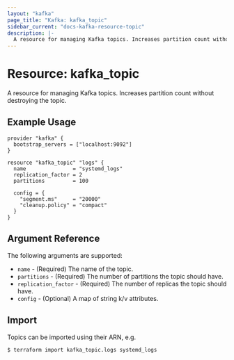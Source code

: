 ```yaml
---
layout: "kafka"
page_title: "Kafka: kafka_topic"
sidebar_current: "docs-kafka-resource-topic"
description: |-
  A resource for managing Kafka topics. Increases partition count without destroying the topic.
---
```


# Resource: kafka_topic

A resource for managing Kafka topics. Increases partition count without destroying the topic.

## Example Usage

```hcl
provider "kafka" {
  bootstrap_servers = ["localhost:9092"]
}

resource "kafka_topic" "logs" {
  name               = "systemd_logs"
  replication_factor = 2
  partitions         = 100

  config = {
    "segment.ms"     = "20000"
    "cleanup.policy" = "compact"
  }
}
```

## Argument Reference

The following arguments are supported:

* `name` - (Required) The name of the topic.
* `partitions` - (Required) The number of partitions the topic should have.
* `replication_factor` - (Required) The number of replicas the topic should have.
* `config` - (Optional) A map of string k/v attributes.

## Import

Topics can be imported using their ARN, e.g.

```
$ terraform import kafka_topic.logs systemd_logs
```
